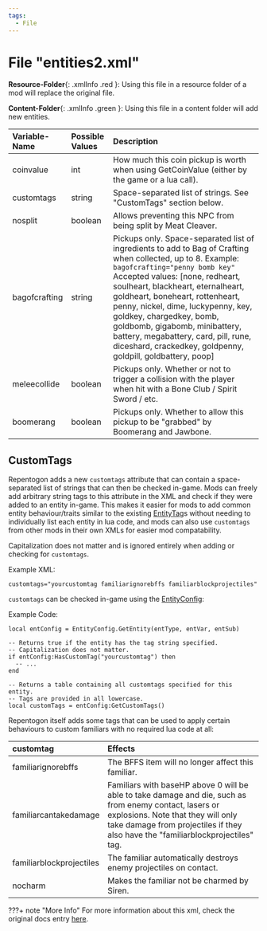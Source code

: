 ```yaml
---
tags:
  - File
---
```

# File "entities2.xml"

**Resource-Folder**{: .xmlInfo .red }: Using this file in a resource folder of a mod will replace the original file.

**Content-Folder**{: .xmlInfo .green }: Using this file in a content folder will add new entities.

| Variable-Name | Possible Values | Description |
|:--|:--|:--|
| coinvalue | int | How much this coin pickup is worth when using GetCoinValue (either by the game or a lua call). |
| customtags | string | Space-separated list of strings. See "CustomTags" section below. |
| nosplit | boolean | Allows preventing this NPC from being split by Meat Cleaver. |
| bagofcrafting | string | Pickups only. Space-separated list of ingredients to add to Bag of Crafting when collected, up to 8. Example: `bagofcrafting="penny bomb key"` Accepted values: [none, redheart, soulheart, blackheart, eternalheart, goldheart, boneheart, rottenheart, penny, nickel, dime, luckypenny, key, goldkey, chargedkey, bomb, goldbomb, gigabomb, minibattery, battery, megabattery, card, pill, rune, diceshard, crackedkey, goldpenny, goldpill, goldbattery, poop] |
| meleecollide | boolean | Pickups only. Whether or not to trigger a collision with the player when hit with a Bone Club / Spirit Sword / etc. |
| boomerang | boolean | Pickups only. Whether to allow this pickup to be "grabbed" by Boomerang and Jawbone. |

## CustomTags

Repentogon adds a new `customtags` attribute that can contain a space-separated list of strings that can then be checked in-game. Mods can freely add arbitrary string tags to this attribute in the XML and check if they were added to an entity in-game. This makes it easier for mods to add common entity behaviour/traits similar to the existing [EntityTag](https://repentogon.com/enums/EntityTag.html)s without needing to individually list each entity in lua code, and mods can also use `customtags` from other mods in their own XMLs for easier mod compatability.

Capitalization does not matter and is ignored entirely when adding or checking for `customtags`.

Example XML:
```
customtags="yourcustomtag familiarignorebffs familiarblockprojectiles"
```

`customtags` can be checked in-game using the [EntityConfig](https://repentogon.com/EntityConfig.html):

Example Code:
```
local entConfig = EntityConfig.GetEntity(entType, entVar, entSub)

-- Returns true if the entity has the tag string specified.
-- Capitalization does not matter.
if entConfig:HasCustomTag("yourcustomtag") then
  -- ...
end

-- Returns a table containing all customtags specified for this entity.
-- Tags are provided in all lowercase.
local customTags = entConfig:GetCustomTags()
```

Repentogon itself adds some tags that can be used to apply certain behaviours to custom familiars with no required lua code at all:

| customtag | Effects |
|:--|:--|
| familiarignorebffs | The BFFS item will no longer affect this familiar. |
| familiarcantakedamage | Familiars with baseHP above 0 will be able to take damage and die, such as from enemy contact, lasers or explosions. Note that they will only take damage from projectiles if they also have the "familiarblockprojectiles" tag. |
| familiarblockprojectiles | The familiar automatically destroys enemy projectiles on contact. |
| nocharm | Makes the familiar not be charmed by Siren. |

???+ note "More Info"
    For more information about this xml, check the original docs entry [here](https://wofsauge.github.io/IsaacDocs/rep/xml/entities2.html). 
